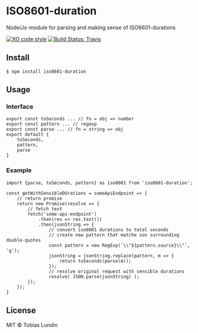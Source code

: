 # ISO8601-duration
Node/Js-module for parsing and making sense of ISO8601-durations

[![XO code style](https://img.shields.io/badge/code_style-XO-5ed9c7.svg)][1]
[![Build Status: Travis](https://travis-ci.org/tolu/ISO8601-duration.svg?branch=master)][2]

## Install

```
$ npm install iso8601-duration
```

## Usage

### Interface

```
export const toSeconds ... // fn = obj => number
export const pattern ... // regexp
export const parse ... // fn = string => obj
export default {
	toSeconds,
	pattern,
	parse
}
```

### Example
```
import {parse, toSeconds, pattern} as iso8601 from 'iso8601-duration';

const getWithSensibleDUrations = someApiEndpoint => {
	// return promise
	return new Promise(resolve => {
		// fetch text
		fetch('some-api-endpoint')
			.then(res => res.text())
			.then(jsonString => {
				// convert iso8601 durations to total seconds
				// create new pattern that matche son surrounding double-quotes
				const pattern = new RegExp(`\\"${pattern.source}\\"`, 'g');
				jsonString = jsonString.replace(pattern, m => {
					return toSeconds(parse(m));
				});
				// resolve original request with sensible durations
				resolve( JSON.parse(jsonString) );
		});
	});
}

```

## License

MIT © Tobias Lundin

[1]: https://github.com/sindresorhus/xo "xo on github"
[2]: https://travis-ci.org/tolu/ISO8601-duration "travis build status"